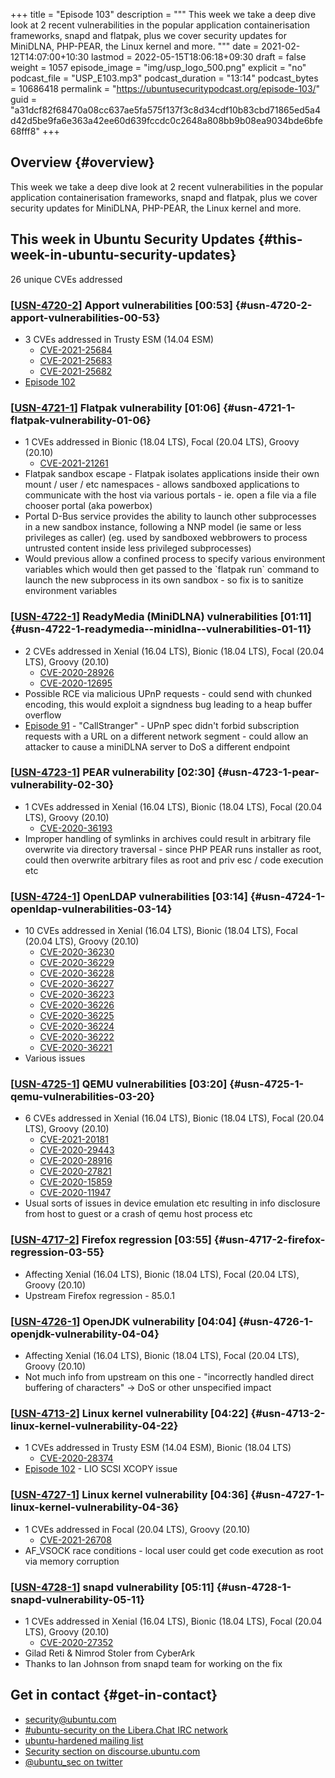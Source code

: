 +++
title = "Episode 103"
description = """
  This week we take a deep dive look at 2 recent vulnerabilities in the
  popular application containerisation frameworks, snapd and flatpak, plus we
  cover security updates for MiniDLNA, PHP-PEAR, the Linux kernel and more.
  """
date = 2021-02-12T14:07:00+10:30
lastmod = 2022-05-15T18:06:18+09:30
draft = false
weight = 1057
episode_image = "img/usp_logo_500.png"
explicit = "no"
podcast_file = "USP_E103.mp3"
podcast_duration = "13:14"
podcast_bytes = 10686418
permalink = "https://ubuntusecuritypodcast.org/episode-103/"
guid = "a31dcf82f68470a08cc637ae5fa575f137f3c8d34cdf10b83cbd71865ed5a4d42d5be9fa6e363a42ee60d639fccdc0c2648a808bb9b08ea9034bde6bfe68fff8"
+++

## Overview {#overview}

This week we take a deep dive look at 2 recent vulnerabilities in the
popular application containerisation frameworks, snapd and flatpak, plus we
cover security updates for MiniDLNA, PHP-PEAR, the Linux kernel and more.


## This week in Ubuntu Security Updates {#this-week-in-ubuntu-security-updates}

26 unique CVEs addressed


### [[USN-4720-2](https://ubuntu.com/security/notices/USN-4720-2)] Apport vulnerabilities [00:53] {#usn-4720-2-apport-vulnerabilities-00-53}

-   3 CVEs addressed in Trusty ESM (14.04 ESM)
    -   [CVE-2021-25684](https://ubuntu.com/security/CVE-2021-25684) <!-- medium -->
    -   [CVE-2021-25683](https://ubuntu.com/security/CVE-2021-25683) <!-- medium -->
    -   [CVE-2021-25682](https://ubuntu.com/security/CVE-2021-25682) <!-- medium -->
-   [Episode 102](https://ubuntusecuritypodcast.org/episode-102/)


### [[USN-4721-1](https://ubuntu.com/security/notices/USN-4721-1)] Flatpak vulnerability [01:06] {#usn-4721-1-flatpak-vulnerability-01-06}

-   1 CVEs addressed in Bionic (18.04 LTS), Focal (20.04 LTS), Groovy (20.10)
    -   [CVE-2021-21261](https://ubuntu.com/security/CVE-2021-21261) <!-- medium -->
-   Flatpak sandbox escape - Flatpak isolates applications inside their own
    mount / user / etc namespaces - allows sandboxed applications to
    communicate with the host via various portals - ie. open a file via a
    file chooser portal (aka powerbox)
-   Portal D-Bus service provides the ability to launch other subprocesses in
    a new sandbox instance, following a NNP model (ie same or less privileges
    as caller) (eg. used by sandboxed webbrowers to process untrusted content
    inside less privileged subprocesses)
-   Would previous allow a confined process to specify various environment
    variables which would then get passed to the \`flatpak run\` command to
    launch the new subprocess in its own sandbox - so fix is to sanitize
    environment variables


### [[USN-4722-1](https://ubuntu.com/security/notices/USN-4722-1)] ReadyMedia (MiniDLNA) vulnerabilities [01:11] {#usn-4722-1-readymedia--minidlna--vulnerabilities-01-11}

-   2 CVEs addressed in Xenial (16.04 LTS), Bionic (18.04 LTS), Focal (20.04 LTS), Groovy (20.10)
    -   [CVE-2020-28926](https://ubuntu.com/security/CVE-2020-28926) <!-- medium -->
    -   [CVE-2020-12695](https://ubuntu.com/security/CVE-2020-12695) <!-- medium -->
-   Possible RCE via malicious UPnP requests - could send with chunked
    encoding, this would exploit a signdness bug leading to a heap buffer
    overflow
-   [Episode 91](https://ubuntusecuritypodcast.org/episode-91/) - "CallStranger" - UPnP spec didn't forbid subscription
    requests with a URL on a different network segment - could allow an
    attacker to cause a miniDLNA server to DoS a different endpoint


### [[USN-4723-1](https://ubuntu.com/security/notices/USN-4723-1)] PEAR vulnerability [02:30] {#usn-4723-1-pear-vulnerability-02-30}

-   1 CVEs addressed in Xenial (16.04 LTS), Bionic (18.04 LTS), Focal (20.04 LTS), Groovy (20.10)
    -   [CVE-2020-36193](https://ubuntu.com/security/CVE-2020-36193) <!-- medium -->
-   Improper handling of symlinks in archives could result in arbitrary file
    overwrite via directory traversal - since PHP PEAR runs installer as
    root, could then overwrite arbitrary files as root and priv esc / code
    execution etc


### [[USN-4724-1](https://ubuntu.com/security/notices/USN-4724-1)] OpenLDAP vulnerabilities [03:14] {#usn-4724-1-openldap-vulnerabilities-03-14}

-   10 CVEs addressed in Xenial (16.04 LTS), Bionic (18.04 LTS), Focal (20.04 LTS), Groovy (20.10)
    -   [CVE-2020-36230](https://ubuntu.com/security/CVE-2020-36230) <!-- medium -->
    -   [CVE-2020-36229](https://ubuntu.com/security/CVE-2020-36229) <!-- medium -->
    -   [CVE-2020-36228](https://ubuntu.com/security/CVE-2020-36228) <!-- medium -->
    -   [CVE-2020-36227](https://ubuntu.com/security/CVE-2020-36227) <!-- medium -->
    -   [CVE-2020-36223](https://ubuntu.com/security/CVE-2020-36223) <!-- medium -->
    -   [CVE-2020-36226](https://ubuntu.com/security/CVE-2020-36226) <!-- medium -->
    -   [CVE-2020-36225](https://ubuntu.com/security/CVE-2020-36225) <!-- medium -->
    -   [CVE-2020-36224](https://ubuntu.com/security/CVE-2020-36224) <!-- medium -->
    -   [CVE-2020-36222](https://ubuntu.com/security/CVE-2020-36222) <!-- medium -->
    -   [CVE-2020-36221](https://ubuntu.com/security/CVE-2020-36221) <!-- medium -->
-   Various issues


### [[USN-4725-1](https://ubuntu.com/security/notices/USN-4725-1)] QEMU vulnerabilities [03:20] {#usn-4725-1-qemu-vulnerabilities-03-20}

-   6 CVEs addressed in Xenial (16.04 LTS), Bionic (18.04 LTS), Focal (20.04 LTS), Groovy (20.10)
    -   [CVE-2021-20181](https://ubuntu.com/security/CVE-2021-20181) <!-- medium -->
    -   [CVE-2020-29443](https://ubuntu.com/security/CVE-2020-29443) <!-- medium -->
    -   [CVE-2020-28916](https://ubuntu.com/security/CVE-2020-28916) <!-- medium -->
    -   [CVE-2020-27821](https://ubuntu.com/security/CVE-2020-27821) <!-- medium -->
    -   [CVE-2020-15859](https://ubuntu.com/security/CVE-2020-15859) <!-- medium -->
    -   [CVE-2020-11947](https://ubuntu.com/security/CVE-2020-11947) <!-- medium -->
-   Usual sorts of issues in device emulation etc resulting in info
    disclosure from host to guest or a crash of qemu host process etc


### [[USN-4717-2](https://ubuntu.com/security/notices/USN-4717-2)] Firefox regression [03:55] {#usn-4717-2-firefox-regression-03-55}

-   Affecting Xenial (16.04 LTS), Bionic (18.04 LTS), Focal (20.04 LTS), Groovy (20.10)
-   Upstream Firefox regression - 85.0.1


### [[USN-4726-1](https://ubuntu.com/security/notices/USN-4726-1)] OpenJDK vulnerability [04:04] {#usn-4726-1-openjdk-vulnerability-04-04}

-   Affecting Xenial (16.04 LTS), Bionic (18.04 LTS), Focal (20.04 LTS), Groovy (20.10)
-   Not much info from upstream on this one - "incorrectly handled direct
    buffering of characters" -&gt; DoS or other unspecified impact


### [[USN-4713-2](https://ubuntu.com/security/notices/USN-4713-2)] Linux kernel vulnerability [04:22] {#usn-4713-2-linux-kernel-vulnerability-04-22}

-   1 CVEs addressed in Trusty ESM (14.04 ESM), Bionic (18.04 LTS)
    -   [CVE-2020-28374](https://ubuntu.com/security/CVE-2020-28374) <!-- high -->
-   [Episode 102](https://ubuntusecuritypodcast.org/episode-102/) - LIO SCSI XCOPY issue


### [[USN-4727-1](https://ubuntu.com/security/notices/USN-4727-1)] Linux kernel vulnerability [04:36] {#usn-4727-1-linux-kernel-vulnerability-04-36}

-   1 CVEs addressed in Focal (20.04 LTS), Groovy (20.10)
    -   [CVE-2021-26708](https://ubuntu.com/security/CVE-2021-26708) <!-- high -->
-   AF_VSOCK race conditions - local user could get code execution as root via memory corruption


### [[USN-4728-1](https://ubuntu.com/security/notices/USN-4728-1)] snapd vulnerability [05:11] {#usn-4728-1-snapd-vulnerability-05-11}

-   1 CVEs addressed in Xenial (16.04 LTS), Bionic (18.04 LTS), Focal (20.04 LTS), Groovy (20.10)
    -   [CVE-2020-27352](https://ubuntu.com/security/CVE-2020-27352) <!-- high -->
-   Gilad Reti &amp; Nimrod Stoler from CyberArk
-   Thanks to Ian Johnson from snapd team for working on the fix


## Get in contact {#get-in-contact}

-   [security@ubuntu.com](mailto:security@ubuntu.com)
-   [#ubuntu-security on the Libera.Chat IRC network](https://libera.chat)
-   [ubuntu-hardened mailing list](https://lists.ubuntu.com/mailman/listinfo/ubuntu-hardened)
-   [Security section on discourse.ubuntu.com](https://discourse.ubuntu.com/c/security)
-   [@ubuntu_sec on twitter](https://twitter.com/ubuntu_sec)